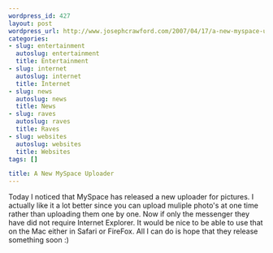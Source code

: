 ```yaml
--- 
wordpress_id: 427
layout: post
wordpress_url: http://www.josephcrawford.com/2007/04/17/a-new-myspace-uploader/
categories: 
- slug: entertainment
  autoslug: entertainment
  title: Entertainment
- slug: internet
  autoslug: internet
  title: Internet
- slug: news
  autoslug: news
  title: News
- slug: raves
  autoslug: raves
  title: Raves
- slug: websites
  autoslug: websites
  title: Websites
tags: []

title: A New MySpace Uploader
---
```

Today I noticed that MySpace has released a new uploader for pictures.  I actually like it a lot better since you can upload muliple photo's at one time rather than uploading them one by one.  Now if only the messenger they have did not require Internet Explorer.  It would be nice to be able to use that on the Mac either in Safari or FireFox.  All I can do is hope that they release something soon :)
